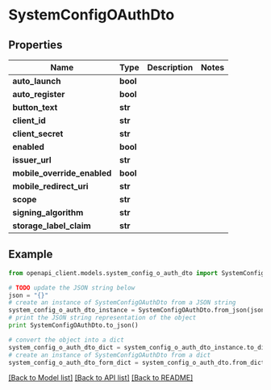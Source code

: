 # SystemConfigOAuthDto


## Properties
Name | Type | Description | Notes
------------ | ------------- | ------------- | -------------
**auto_launch** | **bool** |  | 
**auto_register** | **bool** |  | 
**button_text** | **str** |  | 
**client_id** | **str** |  | 
**client_secret** | **str** |  | 
**enabled** | **bool** |  | 
**issuer_url** | **str** |  | 
**mobile_override_enabled** | **bool** |  | 
**mobile_redirect_uri** | **str** |  | 
**scope** | **str** |  | 
**signing_algorithm** | **str** |  | 
**storage_label_claim** | **str** |  | 

## Example

```python
from openapi_client.models.system_config_o_auth_dto import SystemConfigOAuthDto

# TODO update the JSON string below
json = "{}"
# create an instance of SystemConfigOAuthDto from a JSON string
system_config_o_auth_dto_instance = SystemConfigOAuthDto.from_json(json)
# print the JSON string representation of the object
print SystemConfigOAuthDto.to_json()

# convert the object into a dict
system_config_o_auth_dto_dict = system_config_o_auth_dto_instance.to_dict()
# create an instance of SystemConfigOAuthDto from a dict
system_config_o_auth_dto_form_dict = system_config_o_auth_dto.from_dict(system_config_o_auth_dto_dict)
```
[[Back to Model list]](../README.md#documentation-for-models) [[Back to API list]](../README.md#documentation-for-api-endpoints) [[Back to README]](../README.md)


